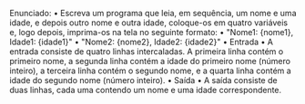 Enunciado:
• Escreva um programa que leia, em sequência, um nome e
uma idade, e depois outro nome e outra idade, coloque-os em
quatro variáveis e, logo depois, imprima-os na tela no seguinte
formato:
• "Nome1: {nome1}, Idade1: {idade1}"
• "Nome2: {nome2}, Idade2: {idade2}"
• Entrada
• A entrada consiste de quatro linhas intercaladas. A primeira
linha contém o primeiro nome, a segunda linha contém a idade
do primeiro nome (número inteiro), a terceira linha contém o
segundo nome, e a quarta linha contém a idade do segundo
nome (número inteiro).
• Saída
• A saída consiste de duas linhas, cada uma contendo um
nome e uma idade correspondente.